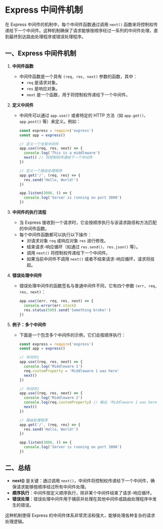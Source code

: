 # Express 中间件机制

在 Express 中间件的机制中，每个中间件函数通过调用 `next()` 函数来将控制权传递给下一个中间件。这种机制确保了请求能够按顺序经过一系列的中间件处理，直到最终到达路由处理程序或错误处理程序。

## 一、Express 中间件机制

1. **中间件函数**

   - 中间件函数是一个具有 `(req, res, next)` 参数的函数，其中：
     - `req` 是请求对象。
     - `res` 是响应对象。
     - `next` 是一个函数，用于将控制权传递给下一个中间件。

2. **定义中间件**

   - 中间件可以通过 `app.use()` 或者特定的 HTTP 方法（如 `app.get()`、`app.post()` 等）来定义。例如：

     ```javascript
     const express = require('express')
     const app = express()

     // 定义一个全局中间件
     app.use((req, res, next) => {
       console.log('This is a middleware')
       next() // 将控制权传递给下一个中间件
     })

     // 定义一个路由处理程序
     app.get('/', (req, res) => {
       res.send('Hello, World!')
     })

     app.listen(3000, () => {
       console.log('Server is running on port 3000')
     })
     ```

3. **中间件的执行流程**

   - 当 Express 接收到一个请求时，它会按顺序执行与该请求路径和方法匹配的中间件函数。
   - 每个中间件函数都可以执行以下操作：
     - 对请求对象 `req` 或响应对象 `res` 进行修改。
     - 结束请求-响应循环（如通过 `res.send()`、`res.json()` 等）。
     - 调用 `next()` 将控制权传递给下一个中间件。
     - 如果当前中间件不调用 `next()` 或者不结束请求-响应循环，请求将挂起。

4. **错误处理中间件**

   - 错误处理中间件的函数签名与普通中间件不同，它有四个参数 `(err, req, res, next)`：
     ```javascript
     app.use((err, req, res, next) => {
       console.error(err.stack)
       res.status(500).send('Something broke!')
     })
     ```

5. **例子：多个中间件**

   - 下面是一个包含多个中间件的示例，它们会按顺序执行：

     ```javascript
     const express = require('express')
     const app = express()

     // 中间件1
     app.use((req, res, next) => {
       console.log('Middleware 1')
       req.customProperty = 'Middleware 1 was here'
       next()
     })

     // 中间件2
     app.use((req, res, next) => {
       console.log('Middleware 2')
       console.log(req.customProperty) // 输出 'Middleware 1 was here'
       next()
     })

     // 路由处理程序
     app.get('/', (req, res) => {
       res.send('Hello, World!')
     })

     app.listen(3000, () => {
       console.log('Server is running on port 3000')
     })
     ```

## 二、总结

- **next()** 是关键：通过调用 `next()`，中间件将控制权传递给下一个中间件，确保请求能够按顺序经过所有中间件处理。
- **顺序执行**：中间件按定义顺序执行，除非某个中间件结束了请求-响应循环。
- **错误处理**：错误处理中间件用于捕获并处理在其他中间件或路由处理程序中发生的错误。

这种机制使得 Express 的中间件体系非常灵活和强大，能够处理各种复杂的请求处理逻辑。
